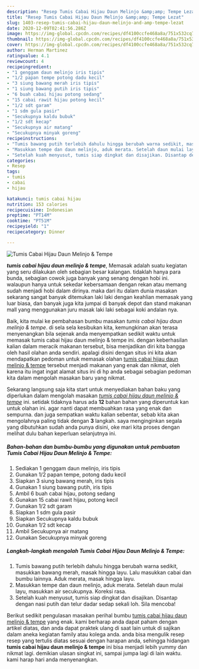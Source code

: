 ```yaml
---
description: "Resep Tumis Cabai Hijau Daun Melinjo &amp;amp; Tempe Lezat"
title: "Resep Tumis Cabai Hijau Daun Melinjo &amp;amp; Tempe Lezat"
slug: 1403-resep-tumis-cabai-hijau-daun-melinjo-and-amp-tempe-lezat
date: 2020-12-09T02:41:56.286Z
image: https://img-global.cpcdn.com/recipes/df4100ccfe468a8a/751x532cq70/tumis-cabai-hijau-daun-melinjo-tempe-foto-resep-utama.jpg
thumbnail: https://img-global.cpcdn.com/recipes/df4100ccfe468a8a/751x532cq70/tumis-cabai-hijau-daun-melinjo-tempe-foto-resep-utama.jpg
cover: https://img-global.cpcdn.com/recipes/df4100ccfe468a8a/751x532cq70/tumis-cabai-hijau-daun-melinjo-tempe-foto-resep-utama.jpg
author: Herman Martinez
ratingvalue: 4.1
reviewcount: 4
recipeingredient:
- "1 genggam daun melinjo iris tipis"
- "1/2 papan tempe potong dadu kecil"
- "3 siung bawang merah iris tipis"
- "1 siung bawang putih iris tipis"
- "6 buah cabai hijau potong sedang"
- "15 cabai rawit hijau potong kecil"
- "1/2 sdt garam"
- "1 sdm gula pasir"
- "Secukupnya kaldu bubuk"
- "1/2 sdt kecap"
- "Secukupnya air matang"
- "Secukupnya minyak goreng"
recipeinstructions:
- "Tumis bawang putih terlebih dahulu hingga berubah warna sedikit, masukkan bawang merah, masak hingga layu. Lalu masukkan cabai dan bumbu lainnya. Aduk merata, masak hingga layu."
- "Masukkan tempe dan daun melinjo, aduk merata. Setelah daun mulai layu, masukkan air secukupnya. Koreksi rasa."
- "Setelah kuah menyusut, tumis siap dingkat dan disajikan. Disantap dengan nasi putih dan telur dadar sedap sekali loh. Sila mencoba!"
categories:
- Resep
tags:
- tumis
- cabai
- hijau

katakunci: tumis cabai hijau 
nutrition: 153 calories
recipecuisine: Indonesian
preptime: "PT14M"
cooktime: "PT51M"
recipeyield: "1"
recipecategory: Dinner

---
```



![Tumis Cabai Hijau Daun Melinjo &amp; Tempe](https://img-global.cpcdn.com/recipes/df4100ccfe468a8a/751x532cq70/tumis-cabai-hijau-daun-melinjo-tempe-foto-resep-utama.jpg)

<b><i>tumis cabai hijau daun melinjo &amp; tempe</i></b>, Memasak adalah suatu kegiatan yang seru dilakukan oleh sebagian besar kalangan. tidaklah hanya para bunda, sebagian cowok juga banyak yang senang dengan hobi ini. walaupun hanya untuk sekedar kebersamaan dengan rekan atau memang sudah menjadi hobi dalam dirinya. maka dari itu dalam dunia masakan sekarang sangat banyak ditemukan laki laki dengan keahlian memasak yang luar biasa, dan banyak juga kita jumpai di banyak depot dan stand makanan mall yang menggunakan juru masak laki laki sebagai koki andalan nya.

Baik, kita mulai ke pembahasan bumbu masakan <i>tumis cabai hijau daun melinjo &amp; tempe</i>. di sela sela kesibukan kita, kemungkinan akan terasa menyenangkan bila sejenak anda menyempatkan sedikit waktu untuk memasak tumis cabai hijau daun melinjo &amp; tempe ini. dengan keberhasilan kalian dalam meracik makanan tersebut, bisa menjadikan diri kita bangga oleh hasil olahan anda sendiri. apalagi disini dengan situs ini kita akan mendapatkan pedoman untuk memasak olahan <u>tumis cabai hijau daun melinjo &amp; tempe</u> tersebut menjadi makanan yang enak dan nikmat, oleh karena itu ingat ingat alamat situs ini di hp anda sebagai sebagian pedoman kita dalam mengolah masakan baru yang nikmat.




Sekarang langsung saja kita start untuk menyediakan bahan baku yang diperlukan dalam mengolah masakan <u><i>tumis cabai hijau daun melinjo &amp; tempe</i></u> ini. setidak tidaknya harus ada <b>12</b> bahan bahan yang diperuntuk kan untuk olahan ini. agar nanti dapat membuahkan rasa yang enak dan sempurna. dan juga sempatkan waktu kalian sebentar, sebab kita akan mengolahnya paling tidak dengan <b>3</b> langkah. saya menginginkan segala yang dibutuhkan sudah anda punya disini, oke mari kita proses dengan melihat dulu bahan keperluan selanjutnya ini.

<!--inarticleads1-->

##### Bahan-bahan dan bumbu-bumbu yang digunakan untuk pembuatan Tumis Cabai Hijau Daun Melinjo &amp; Tempe:

1. Sediakan 1 genggam daun melinjo, iris tipis
1. Gunakan 1/2 papan tempe, potong dadu kecil
1. Siapkan 3 siung bawang merah, iris tipis
1. Gunakan 1 siung bawang putih, iris tipis
1. Ambil 6 buah cabai hijau, potong sedang
1. Gunakan 15 cabai rawit hijau, potong kecil
1. Gunakan 1/2 sdt garam
1. Siapkan 1 sdm gula pasir
1. Siapkan Secukupnya kaldu bubuk
1. Gunakan 1/2 sdt kecap
1. Ambil Secukupnya air matang
1. Gunakan Secukupnya minyak goreng




<!--inarticleads2-->

##### Langkah-langkah mengolah Tumis Cabai Hijau Daun Melinjo &amp; Tempe:

1. Tumis bawang putih terlebih dahulu hingga berubah warna sedikit, masukkan bawang merah, masak hingga layu. Lalu masukkan cabai dan bumbu lainnya. Aduk merata, masak hingga layu.
1. Masukkan tempe dan daun melinjo, aduk merata. Setelah daun mulai layu, masukkan air secukupnya. Koreksi rasa.
1. Setelah kuah menyusut, tumis siap dingkat dan disajikan. Disantap dengan nasi putih dan telur dadar sedap sekali loh. Sila mencoba!




Berikut sedikit pengulasan masakan perihal bumbu <u>tumis cabai hijau daun melinjo &amp; tempe</u> yang enak. kami berharap anda dapat paham dengan artikel diatas, dan anda dapat praktek ulang di saat lain untuk di sajikan dalam aneka kegiatan family atau kolega anda. anda bisa mengulik resep resep yang tertulis diatas sesuai dengan harapan anda, sehingga hidangan <b>tumis cabai hijau daun melinjo &amp; tempe</b> ini bisa menjadi lebih yummy dan nikmat lagi. demikian ulasan singkat ini, sampai jumpa lagi di lain waktu. kami harap hari anda menyenangkan.
